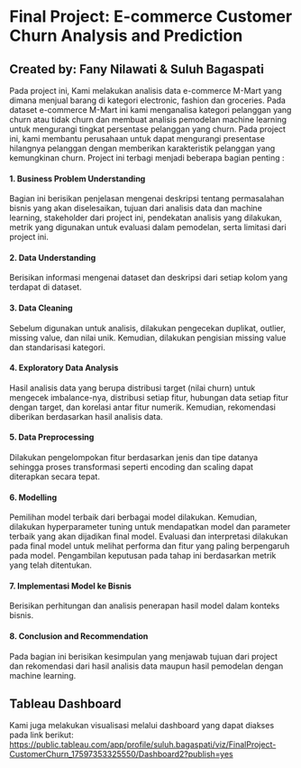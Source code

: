 # Final Project: E-commerce Customer Churn Analysis and Prediction
## Created by: Fany Nilawati & Suluh Bagaspati


Pada project ini, Kami melakukan analisis data e-commerce M-Mart yang dimana menjual barang di kategori electronic, fashion dan groceries. Pada dataset e-commerce M-Mart ini kami menganalisa kategori pelanggan yang churn atau tidak churn dan membuat analisis pemodelan machine learning untuk mengurangi tingkat persentase pelanggan yang churn. Pada project ini, kami membantu perusahaan untuk dapat mengurangi presentase hilangnya pelanggan dengan memberikan karakteristik pelanggan yang kemungkinan churn. Project ini terbagi menjadi beberapa bagian penting : 

#### 1. Business Problem Understanding
Bagian ini berisikan penjelasan mengenai deskripsi tentang permasalahan bisnis yang akan diselesaikan, tujuan dari analisis data dan machine learning, stakeholder dari project ini, pendekatan analisis yang dilakukan, metrik yang digunakan untuk evaluasi dalam pemodelan, serta limitasi dari project ini.
#### 2. Data Understanding 
Berisikan informasi mengenai dataset dan deskripsi dari setiap kolom yang terdapat di dataset.
#### 3. Data Cleaning
Sebelum digunakan untuk analisis, dilakukan pengecekan duplikat, outlier, missing value, dan nilai unik. Kemudian, dilakukan pengisian missing value dan standarisasi kategori.
#### 4. Exploratory Data Analysis
Hasil analisis data yang berupa distribusi target (nilai churn) untuk mengecek imbalance-nya, distribusi setiap fitur, hubungan data setiap fitur dengan target, dan korelasi antar fitur numerik. Kemudian, rekomendasi diberikan berdasarkan hasil analisis data.
#### 5. Data Preprocessing
Dilakukan pengelompokan fitur berdasarkan jenis dan tipe datanya sehingga proses transformasi seperti encoding dan scaling dapat diterapkan secara tepat.
#### 6. Modelling
Pemilihan model terbaik dari berbagai model dilakukan. Kemudian, dilakukan hyperparameter tuning untuk mendapatkan model dan parameter terbaik yang akan dijadikan final model. Evaluasi dan interpretasi dilakukan pada final model untuk melihat performa dan fitur yang paling berpengaruh pada model. Pengambilan keputusan pada tahap ini berdasarkan metrik yang telah ditentukan.
#### 7. Implementasi Model ke Bisnis
Berisikan perhitungan dan analisis penerapan hasil model dalam konteks bisnis.
#### 8. Conclusion and Recommendation
Pada bagian ini berisikan kesimpulan yang menjawab tujuan dari project dan rekomendasi dari hasil analisis data maupun hasil pemodelan dengan machine learning.

## Tableau Dashboard
Kami juga melakukan visualisasi melalui dashboard yang dapat diakses pada link berikut:
https://public.tableau.com/app/profile/suluh.bagaspati/viz/FinalProject-CustomerChurn_17597353325550/Dashboard2?publish=yes
